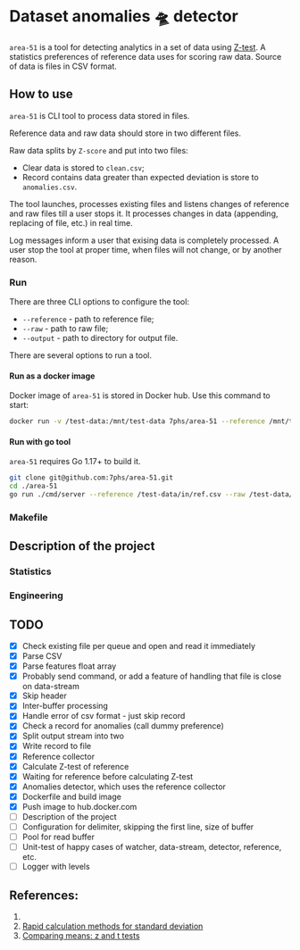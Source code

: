 # Dataset anomalies :flying_saucer: detector

`area-51` is a tool for detecting analytics in a set of data using [Z-test].
A statistics preferences of reference data uses for scoring raw data.
Source of data is files in CSV format.

## How to use

`area-51` is CLI tool to process data stored in files.

Reference data and raw data should store in two different files.

Raw data splits by `Z-score` and put into two files:
* Clear data is stored to `clean.csv`;
* Record contains data greater than expected deviation is store to `anomalies.csv`.

The tool launches, processes existing files and listens changes of reference and raw files till a user stops it.
It processes changes in data (appending, replacing of file, etc.) in real time.

Log messages inform a user that exising data is completely processed.
A user stop the tool at proper time, when files will not change, or by another reason.

### Run

There are three CLI options to configure the tool:
* `--reference` - path to reference file;
* `--raw` - path to raw file;
* `--output` - path to directory for output file.

There are several options to run a tool.

#### Run as a docker image 

Docker image of `area-51` is stored in Docker hub. Use this command to start:

```bash
docker run -v /test-data:/mnt/test-data 7phs/area-51 --reference /mnt/test-data/in/ref.csv --raw /mnt/test-data/in/raw.csv --output /mnt/test-data/output/
```

#### Run with go tool 

`area-51` requires Go 1.17+ to build it.

```bash
git clone git@github.com:7phs/area-51.git
cd ./area-51
go run ./cmd/server --reference /test-data/in/ref.csv --raw /test-data/in/raw.csv --output /test-data/output/
```

### Makefile

## Description of the project

### Statistics

### Engineering

## TODO

* [X] Check existing file per queue and open and read it immediately
* [X] Parse CSV
* [X] Parse features float array
* [X] Probably send command, or add a feature of handling that file is close on data-stream
* [X] Skip header
* [X] Inter-buffer processing
* [X] Handle error of csv format - just skip record
* [X] Check a record for anomalies (call dummy preference)
* [X] Split output stream into two
* [X] Write record to file
* [X] Reference collector
* [X] Calculate Z-test of reference
* [X] Waiting for reference before calculating Z-test
* [X] Anomalies detector, which uses the reference collector
* [X] Dockerfile and build image
* [X] Push image to hub.docker.com
* [ ] Description of the project
* [ ] Configuration for delimiter, skipping the first line, size of buffer
* [ ] Pool for read buffer
* [ ] Unit-test of happy cases of watcher, data-stream, detector, reference, etc.
* [ ] Logger with levels

## References:

1. [Z-test]: (https://en.wikipedia.org/wiki/Z-test)
2. [Rapid calculation methods for standard deviation](https://en.wikipedia.org/wiki/Standard_deviation#Rapid_calculation_methods)
3. [Comparing means: z and t tests](https://mgimond.github.io/Stats-in-R/z_t_tests.html)
